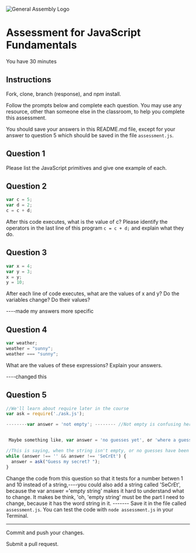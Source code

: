 ![General Assembly Logo](http://i.imgur.com/ke8USTq.png)

# Assessment for JavaScript Fundamentals

You have 30 minutes

## Instructions

Fork, clone, branch (response), and npm install.

Follow the prompts below and complete each question.  You may use any resource, other than someone else in the classroom, to help you complete this assessment.

You should save your answers in this README.md file, except for your answer to question 5 which should be saved in the file `assessment.js`.

## Question 1

Please list the JavaScript primitives and give one example of each.




<!--
 Number : 1
String : "Bunny" <not an empty string>
Boolean: True
Null: Null
Undefined: Undefined-->

## Question 2

```js
var c = 5;
var d = 2;
c = c + d;
```

After this code executes, what is the value of c?  Please identify the operators in the last line of this program `c = c + d;` and explain what they do.

<!-- Answer 7   Operator '+' is a numeric conversion and '=' is the assignment operator '+' > '='-->

## Question 3

```js
var x = 4;
var y = 3;
x = y;
y = 10;
```

After each line of code executes, what are the values of x and y?  Do the variables change?  Do their values?


----made my answers more specific<!-- More specific answer:  On line 44, x = 4, On line 45, y = 3, On line 46 x = 3 because y = 3, line 47, y= 10 because values are assigned right to left.-->

## Question 4

```js
var weather;
weather = "sunny";
weather === "sunny";
```

What are the values of these expressions?  Explain your answers.

----changed this<!-- In line 58, = creates a variable called weather =  In line 59, weather === sunny is an absolute value for the variable weather, and would either evaluate to true or false. -->

## Question 5

```js
//We'll learn about require later in the course
var ask = require('./ask.js');

--------var answer = 'not empty'; -------- //Not empty is confusing here because not empty is represented by!== '' on the next line.


 Maybe something like, var answer = 'no guesses yet', or 'where a guess will go" would make the problem clearer for a newbie.

//This is saying, when the string isn't empty, or no guesses have been made and the information in the string isn't the seCrEt answer, keep asking for a guess.
while (answer !== '' && answer !== 'SeCrEt') {
  answer = ask("Guess my secret? ");
}
```

Change the code from this question so that it tests for a number betwen 1 and 10 instead of a string,----you could also add a string called 'SeCrEt', because the var answer ='empty string' makes it hard to understand what to change.  It makes be think, 'oh, 'empty string' must be the part I need to change, because it has the word string in it.
------- Save it in the file called `assessment.js`.  You can test the code with `node assessment.js` in your Terminal.

---

Commit and push your changes.

Submit a pull request.

